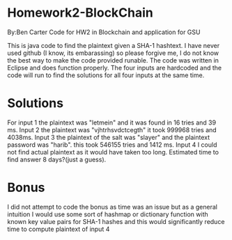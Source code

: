 # Homework2-BlockChain
By:Ben Carter
Code for HW2 in Blockchain and application for GSU

This is java code to find the plaintext given a SHA-1 hashtext.
I have never used github (I know, its embarassing) so please forgive me, I do not know the best way to make the code provided runable.
The code was written in Eclipse and does function properly.
The four inputs are hardcoded and the code will run to find the solutions for all four inputs at the same time.

# Solutions

For input 1 the plaintext was "letmein" and it was found in 16 tries and 39 ms.
Input 2 the plaintext was "vjhtrhsvdctcegth" it took 999968 tries and 4038ms.
Input 3 the plaintext of the salt was "slayer" and the plaintext password was "harib". this took 546155 tries and 1412 ms.
Input 4 I could not find actual plaintext as it would have taken too long. Estimated time to find answer 8 days?(just a guess).

# Bonus
 I did not attempt to code the bonus as time was an issue but as a general intuition I would use some sort of hashmap or dictionary function with known key value pairs for SHA-1 hashes and this would significantly reduce time to compute plaintext of input 4

